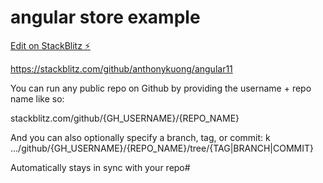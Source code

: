 # angular store example

[Edit on StackBlitz ⚡️](https://stackblitz.com/edit/angular-ivy-medx2s)

https://stackblitz.com/github/anthonykuong/angular11

You can run any public repo on Github by providing the username + repo name like so:

stackblitz.com/github/{GH_USERNAME}/{REPO_NAME}

And you can also optionally specify a branch, tag, or commit:
k
.../github/{GH_USERNAME}/{REPO_NAME}/tree/{TAG|BRANCH|COMMIT}

Automatically stays in sync with your repo#
